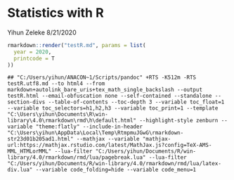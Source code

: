 Statistics with R
================
Yihun Zeleke
8/21/2020

``` r
rmarkdown::render("testR.md", params = list(
  year = 2020,
  printcode = T
))
```

    ## "C:/Users/yihun/ANACON~1/Scripts/pandoc" +RTS -K512m -RTS testR.utf8.md --to html4 --from markdown+autolink_bare_uris+tex_math_single_backslash --output testR.html --email-obfuscation none --self-contained --standalone --section-divs --table-of-contents --toc-depth 3 --variable toc_float=1 --variable toc_selectors=h1,h2,h3 --variable toc_print=1 --template "C:\Users\yihun\Documents\R\win-library\4.0\rmarkdown\rmd\h\default.html" --highlight-style zenburn --variable "theme:flatly" --include-in-header "C:\Users\yihun\AppData\Local\Temp\RtmpmuJGwG\rmarkdown-str23d01b205ad1.html" --mathjax --variable "mathjax-url:https://mathjax.rstudio.com/latest/MathJax.js?config=TeX-AMS-MML_HTMLorMML" --lua-filter "C:/Users/yihun/Documents/R/win-library/4.0/rmarkdown/rmd/lua/pagebreak.lua" --lua-filter "C:/Users/yihun/Documents/R/win-library/4.0/rmarkdown/rmd/lua/latex-div.lua" --variable code_folding=hide --variable code_menu=1
